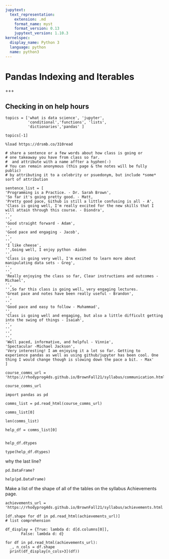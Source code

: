 ```yaml
---
jupytext:
  text_representation:
    extension: .md
    format_name: myst
    format_version: 0.13
    jupytext_version: 1.10.3
kernelspec:
  display_name: Python 3
  language: python
  name: python3
---
```


# Pandas Indexing and Iterables

+++

## Checking in on help hours

```{code-cell} ipython3
topics = ['what is data science', 'jupyter', 
          'conditional','functions', 'lists', 
          'dictionaries','pandas' ]
```

```{code-cell} ipython3
topics[-1]
```

```{code-cell} ipython3
%load https://drsmb.co/310read
```

```{code-cell} ipython3
# share a sentence or a few words about how class is going or
# one takeaway you have from class so far. 
#  and attribute with a name affter a hyphen(-)
# You can remain anonymous (this page & the notes will be fully public)
# by attributing it to a celebrity or psuedonym, but include *some* sort of attribution

sentence_list = [
'Programming is a Practice. - Dr. Sarah Brown',
'So far it's going pretty good. - Matt,
'Pretty good pace, Github is still a little confusing is all - A',
'Class is going well, I'm really excited for the new skills that I will attain through this course. - Diondra',
'',
'',
'Good straight forward - Adam',
'',
'Good pace and engaging - Jacob',
'',
'',
'I like cheese',
'',Going well, I enjoy python -Aiden
'',
'Class is going very well, I'm excited to learn more about manipulating data sets - Greg',
'',
'',
'Really enjoying the class so far, Clear instructions and outcomes - Michael',
'',
'',So far this class is going well, very engaging lectures.
'Great pace and notes have been really useful - Brandon',
'',
'',
'Good pace and easy to follow - Muhammad',
'',
'Class is going well and engaging, but also a little difficult getting into the swing of things - Isaiah',
'',
'',
'',
'',
'Well paced, informative, and helpful - Vinnie',
'Spectacular -Michael Jackson',
'Very interesting! I am enjoying it a lot so far. Getting to experience pandas as well as using github/jupyter has been cool. One thing I would change though is slowing down the pace a bit. - Max'
]
```

```{code-cell} ipython3
course_comms_url = 'https://rhodyprog4ds.github.io/BrownFall21/syllabus/communication.html'
```

```{code-cell} ipython3
course_comms_url
```

```{code-cell} ipython3
import pandas as pd
```

```{code-cell} ipython3
comms_list = pd.read_html(course_comms_url)
```

```{code-cell} ipython3
comms_list[0]
```

```{code-cell} ipython3
len(comms_list)
```

```{code-cell} ipython3
help_df = comms_list[0]
```

```{code-cell} ipython3

help_df.dtypes
```

```{code-cell} ipython3
type(help_df.dtypes)
```

why the last line?

```{code-cell} ipython3
pd.DataFrame?
```

```{code-cell} ipython3
help(pd.DataFrame)
```

Make a list of the shape of all of the tables on the syllabus Achievements page.

```{code-cell} ipython3
achievements_url = 'https://rhodyprog4ds.github.io/BrownFall21/syllabus/achievements.html'
```

```{code-cell} ipython3
[df.shape for df in pd.read_html(achievements_url)]
# list comprehension
```

```{code-cell} ipython3
df_display = {True: lambda d: d[d.columns[0]],
       False: lambda d: d}

for df in pd.read_html(achievements_url):
  _, n_cols = df.shape
  print(df_display[n_cols>3](df))
```

```{code-cell} ipython3

```
